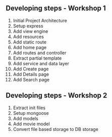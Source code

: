 
## Developing steps - Workshop 1 
1. Initial Project Architecture
2. Setup express
3. Add view engine 
4. Add resources
5. Add static route 
6. Add home page
7. Add routes and controller 
8. Extract partial template
9. Add service and data layer
10. Add Create page
11. Add Details page
12. Add Search page 

## Developing steps - Workshop 2 
1. Extract init files 
2. Setup mongoose
3. Add models
4. Add movie model
5. Convert file based storage to DB storage